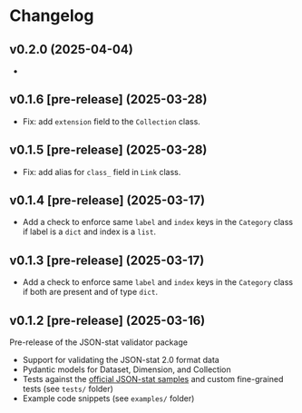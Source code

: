 # Changelog

## v0.2.0 (2025-04-04)



- 



## v0.1.6 [pre-release] (2025-03-28)

- Fix: add `extension` field to the `Collection` class.

## v0.1.5 [pre-release] (2025-03-28)

- Fix: add alias for `class_` field in `Link` class.

## v0.1.4 [pre-release] (2025-03-17)

- Add a check to enforce same `label` and `index` keys in the `Category` class if label is a `dict` and index is a `list`.

## v0.1.3 [pre-release] (2025-03-17)

- Add a check to enforce same `label` and `index` keys in the `Category` class if both are present and of type `dict`.

## v0.1.2 [pre-release] (2025-03-16)

Pre-release of the JSON-stat validator package

- Support for validating the JSON-stat 2.0 format data
- Pydantic models for Dataset, Dimension, and Collection
- Tests against the [official JSON-stat samples](https://json-stat.org/samples/collection.json) and custom fine-grained tests (see `tests/` folder)
- Example code snippets (see `examples/` folder)